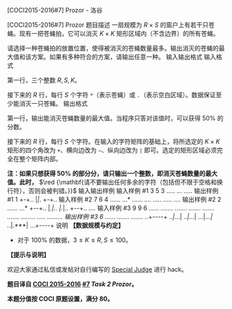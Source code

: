 



[COCI2015-2016#7] Prozor - 洛谷














[COCI2015-2016#7] Prozor
题目描述
一扇规模为 $R \times S$ 的窗户上有若干只苍蝇。现有一把苍蝇拍，它可以消灭 $K \times K$ 矩形区域内（不含边界）的所有苍蝇。

请选择一种苍蝇拍的放置位置，使得被消灭的苍蝇数量最多。输出消灭的苍蝇的最大值和该方案。如果有多种符合的方案，请输出任意一种。
输入输出格式
输入格式

第一行，三个整数 $R,S,K$。

接下来的 $R$ 行，每行 $S$ 个字符 $\texttt *$（表示苍蝇）或 $\texttt .$（表示空白区域）。数据保证至少能消灭一只苍蝇。
输出格式

第一行，输出能消灭苍蝇数量的最大值。当程序只答对该值时，可以获得 $50\%$ 的分数。

接下来的 $R$ 行，每行 $S$ 个字符。在输入的字符矩阵的基础上，将所选定的 $K \times K$ 矩形的四个角改为 $\texttt +$、横向边改为 $\texttt -$、纵向边改为 $\texttt |$ 即可。选定的矩形区域必须完全在整个矩阵内部。

**注：如果只想获得 $\mathbf{50\%}$ 的部分分，请只输出一个整数，即消灭苍蝇数量的最大值。此时，** $\red {\mathbf{请不要输出任何多余的字符（包括但不限于空格和换行符），否则会被判错。}}$
输入输出样例
输入样例 #1
3 5 3
.....
.*.*.
.....
输出样例 #1
1
+-+..
|*|*.
+-+..
输入样例 #2
7 6 4
......
.*.*.*
......
.*.*..
..*...
..*...
*....*
输出样例 #2
2
......
.*.*.*
+--+..
|*.|..
|.*|..
+--+..
*....*
输入样例 #3
9 9 6
***......
......*.*
.*....*..
..*...*..
..*.*....
..*....*.
.....*...
.*...***.
.........
输出样例 #3
6
***......
......*.*
.*....*..
..*+----+
..*|*...|
..*|...*|
...|.*..|
.*.|.***|
...+----+
说明
**【数据规模与约定】**

- 对于 $100\%$ 的数据，$3 \le K \le R,S \le 100$。

**【提示与说明】**

欢迎大家通过私信或发帖对自行编写的 [Special Judge](https://www.luogu.com.cn/paste/luaa2ic5) 进行 hack。

**题目译自 [COCI 2015-2016](https://hsin.hr/coci/archive/2015_2016/) [#7](https://hsin.hr/coci/archive/2015_2016/contest7_tasks.pdf) _Task 2 Prozor_。**

**本题分值按 COCI 原题设置，满分 $80$。**







